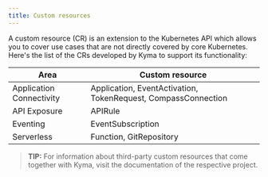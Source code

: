 ```yaml
---
title: Custom resources
---
```


A custom resource (CR) is an extension to the Kubernetes API which allows you to cover use cases that are not directly covered by core Kubernetes. Here's the list of the CRs developed by Kyma to support its functionality:

| Area | Custom resource |
| ---- | -------------- |
| Application Connectivity | Application, EventActivation, TokenRequest, CompassConnection |
| API Exposure | APIRule |
| Eventing | EventSubscription |
| Serverless | Function, GitRepository |

 > **TIP:** For information about third-party custom resources that come together with Kyma, visit the documentation of the respective project.
